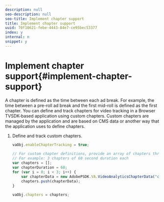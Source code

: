 ```yaml
---
description: null
seo-description: null
seo-title: Implement chapter support
title: Implement chapter support
uuid: 70f10621-febe-4443-84e7-ce95bec53377
index: y
internal: n
snippet: y
---
```


# Implement chapter support{#implement-chapter-support}

A chapter is defined as the time between each ad break. For example, the time between a pre-roll ad break and the first mid-roll is defined as the first chapter. You can define and track chapters for video tracking in a Browser TVSDK-based application using custom chapters. Custom chapters are managed by the application and are based on CMS data or another way that the application uses to define chapters. 

1. Define and track custom chapters.

   ```js
   vaObj.enableChapterTracking = true; 
     
   // For custom chapter definitions, provide an array of chapters through the metadata: 
   // For example: 3 chapters of 60 second duration each 
   var chapters = []; 
   var chapterDuration = 60; 
   for (var i = 0; i < 3; i++) { 
       var chapterData = new AdobePSDK.VA.VideoAnalyticsChapterData("chapter_" + (i+1), i * chapterDuration, chapterDuration, (i+1)); 
       chapters.push(chapterData); 
   } 
     
   vaObj.chapters = chapters;
   ```

